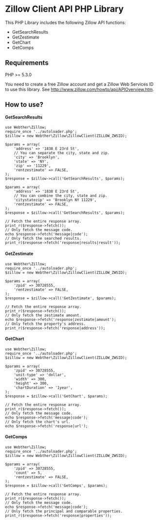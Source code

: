 # Zillow Client API PHP Library

This PHP Library includes the following Zillow API functions:

* GetSearchResults
* GetZestimate
* GetChart
* GetComps

Requirements
-------------------------------------------------------------------------------
PHP >= 5.3.0

You need to create a free Zillow account and get a Zillow Web Services ID to
use this library. See http://www.zillow.com/howto/api/APIOverview.htm.

How to use?
-------------------------------------------------------------------------------

#### GetSearchResults
```
use Webther\Zillow;
require_once '../autoloader.php';
$zillow = new Webther\Zillow\ZillowClient(ZILLOW_ZWSID);

$params = array(
    'address' => '1838 E 23rd St',
    // You can separate the city, state and zip.
    'city' => 'Brooklyn',
    'state' => 'NY',
    'zip' => '11229',
    'rentzestimate' => FALSE,
);
$response = $zillow->call('GetSearchResults', $params);

$params = array(
    'address' => '1838 E 23rd St',
    // You can combine the city, state and zip.
    'citystatezip' => 'Brooklyn NY 11229',
    'rentzestimate' => FALSE,
);
$response = $zillow->call('GetSearchResults', $params);

// Fetch the entire response array.
print_r($response->fetch());
// Only fetch the message code.
echo $response->fetch('message|code');
// Only fetch the searched results.
print_r($response->fetch('response|results|result'));
```

#### GetZestimate
```
use Webther\Zillow;
require_once '../autoloader.php';
$zillow = new Webther\Zillow\ZillowClient(ZILLOW_ZWSID);

$params = array(
    'zpid' => 30728555,
    'rentzestimate' => FALSE,
);
$response = $zillow->call('GetZestimate', $params);

// Fetch the entire response array.
print_r($response->fetch());
// Only fetch the zestimate amount.
echo $response->fetch('response|zestimate|amount');
// Only fetch the property's address.
print_r($response->fetch('response|address'));
```

#### GetChart
```
use Webther\Zillow;
require_once '../autoloader.php';
$zillow = new Webther\Zillow\ZillowClient(ZILLOW_ZWSID);

$params = array(
    'zpid' => 30728555,
    'unit-type' => 'dollar',
    'width' => 300,
    'height' => 300,
    'chartDuration' => '1year',
);
$response = $zillow->call('GetChart', $params);

// Fetch the entire response array.
print_r($response->fetch());
// Only fetch the message code.
echo $response->fetch('message|code');
// Only fetch the chart's url.
echo $response->fetch('response|url');
```

#### GetComps
```
use Webther\Zillow;
require_once '../autoloader.php';
$zillow = new Webther\Zillow\ZillowClient(ZILLOW_ZWSID);

$params = array(
    'zpid' => 30728555,
    'count' => 5,
    'rentzestimate' => FALSE,
);
$response = $zillow->call('GetComps', $params);

// Fetch the entire response array.
print_r($response->fetch());
// Only fetch the message code.
echo $response->fetch('message|code');
// Only fetch the principal and comparable properties.
print_r($response->fetch('response|properties'));
```
